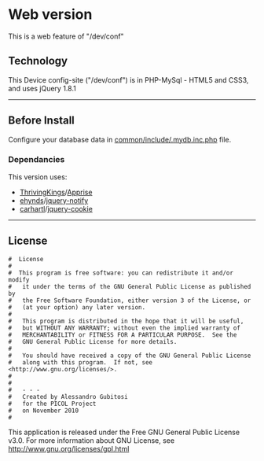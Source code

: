 # Web version
This is a web feature of "/dev/conf"

## Technology
This Device config-site ("/dev/conf") is in PHP-MySql - HTML5 and CSS3, and uses jQuery 1.8.1

----

## Before Install
Configure your database data in [common/include/.mydb.inc.php](https://github.com/gubi/Ninux-Device-config-page/blob/master/web/common/include/.mydb.inc.php) file.

### Dependancies
This version uses:
* [ThrivingKings](https://github.com/ThrivingKings)/[Apprise](https://github.com/ThrivingKings/Apprise)
* [ehynds](https://github.com/ehynds)/[jquery-notify](https://github.com/ehynds/jquery-notify)
* [carhartl](https://github.com/carhartl)/[jquery-cookie](https://github.com/carhartl/jquery-cookie)

----

## License
    #  License
    #  
    #  This program is free software: you can redistribute it and/or modify
    #	it under the terms of the GNU General Public License as published by
    #	the Free Software Foundation, either version 3 of the License, or
    #	(at your option) any later version.
    #
    #	This program is distributed in the hope that it will be useful,
    #	but WITHOUT ANY WARRANTY; without even the implied warranty of
    #	MERCHANTABILITY or FITNESS FOR A PARTICULAR PURPOSE.  See the
    #	GNU General Public License for more details.
    #
    #	You should have received a copy of the GNU General Public License
    #	along with this program.  If not, see <http://www.gnu.org/licenses/>.
    #
    #
    #	- - -
    #	Created by Alessandro Gubitosi
    #	for the PICOL Project
    #	on November 2010
    #    

This application is released under the Free GNU General Public License v3.0.
For more information about GNU License, see http://www.gnu.org/licenses/gpl.html